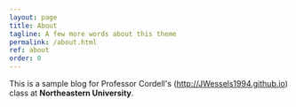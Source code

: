 ```yaml
---
layout: page
title: About
tagline: A few more words about this theme
permalink: /about.html
ref: about
order: 0
---
```


This is a sample blog for Professor Cordell's (http://JWessels1994.github.io) class at **Northeastern University**.
